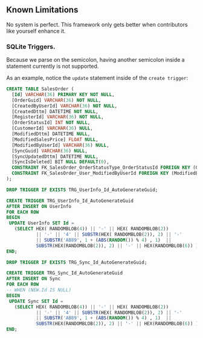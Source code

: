 
## Known Limitations
No system is perfect. This framework only gets better when contributors like yourself enhance it.


### SQLite Triggers.
Because we parse on the semicolon, having another semicolon inside a statement currently is not supported.

As an example, notice the ``update`` statement inside of the ``create trigger``:
```sql
CREATE TABLE SalesOrder (
  [Id] VARCHAR(36) PRIMARY KEY NOT NULL,
  [OrderGuid] VARCHAR(36) NOT NULL,
  [CreatedByUserId] VARCHAR(36) NOT NULL,
  [CreatedDttm] DATETIME NOT NULL,
  [RegisterId] VARCHAR(36) NOT NULL,
  [OrderStatusId] INT NOT NULL,
  [CustomerId] VARCHAR(36) NULL,
  [ModifiedDttm] DATETIME NULL,
  [ModifiedSalesPrice] FLOAT NULL,
  [ModifiedByUserId] VARCHAR(36) NULL,
  [SyncGuid] VARCHAR(36) NULL,
  [SyncUpdatedDttm] DATETIME NULL,
  [SyncIsDeleted] BIT NULL DEFAULT(0),
  CONSTRAINT FK_SalesOrder_OrderStatusType_OrderStatusId FOREIGN KEY (OrderStatusId) REFERENCES OrderStatusType(Id),
  CONSTRAINT FK_SalesOrder_User_ModifiedByUserId FOREIGN KEY (ModifiedByUserId) REFERENCES UserInfo(Id)
);

DROP TRIGGER IF EXISTS TRG_UserInfo_Id_AutoGenerateGuid;

CREATE TRIGGER TRG_UserInfo_Id_AutoGenerateGuid
AFTER INSERT ON UserInfo
FOR EACH ROW
BEGIN
 UPDATE UserInfo SET Id =
   (SELECT HEX( RANDOMBLOB(4)) || '-' || HEX( RANDOMBLOB(2))
           || '-' || '4' || SUBSTR(HEX( RANDOMBLOB(2)), 2) || '-'
           || SUBSTR('AB89', 1 + (ABS(RANDOM()) % 4) , 1)  ||
           SUBSTR(HEX(RANDOMBLOB(2)), 2) || '-' || HEX(RANDOMBLOB(6)) ) WHERE RowId = NEW.RowId;
END;

DROP TRIGGER IF EXISTS TRG_Sync_Id_AutoGenerateGuid;

CREATE TRIGGER TRG_Sync_Id_AutoGenerateGuid
AFTER INSERT ON Sync
FOR EACH ROW
-- WHEN (NEW.Id IS NULL)
BEGIN
 UPDATE Sync SET Id =
   (SELECT HEX( RANDOMBLOB(4)) || '-' || HEX( RANDOMBLOB(2))
           || '-' || '4' || SUBSTR(HEX( RANDOMBLOB(2)), 2) || '-'
           || SUBSTR('AB89', 1 + (ABS(RANDOM()) % 4) , 1)  ||
           SUBSTR(HEX(RANDOMBLOB(2)), 2) || '-' || HEX(RANDOMBLOB(6)) ) WHERE RowId = NEW.RowId;
END;
```
